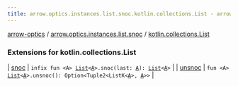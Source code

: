```yaml
---
title: arrow.optics.instances.list.snoc.kotlin.collections.List - arrow-optics
---
```


[arrow-optics](../../index.html) / [arrow.optics.instances.list.snoc](../index.html) / [kotlin.collections.List](./index.html)

### Extensions for kotlin.collections.List

| [snoc](snoc.html) | `infix fun <A> `[`List`](https://kotlinlang.org/api/latest/jvm/stdlib/kotlin.collections/-list/index.html)`<`[`A`](snoc.html#A)`>.snoc(last: `[`A`](snoc.html#A)`): `[`List`](https://kotlinlang.org/api/latest/jvm/stdlib/kotlin.collections/-list/index.html)`<`[`A`](snoc.html#A)`>` |
| [unsnoc](unsnoc.html) | `fun <A> `[`List`](https://kotlinlang.org/api/latest/jvm/stdlib/kotlin.collections/-list/index.html)`<`[`A`](unsnoc.html#A)`>.unsnoc(): Option<Tuple2<ListK<`[`A`](unsnoc.html#A)`>, `[`A`](unsnoc.html#A)`>>` |

